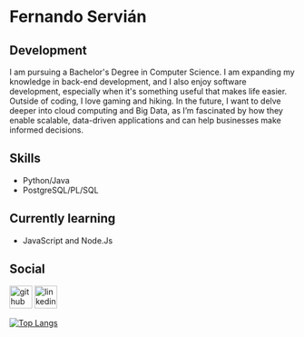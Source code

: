 # Fernando Servián
## Development
I am pursuing a Bachelor's Degree in Computer Science. I am expanding my knowledge in back-end development, and I also enjoy software development, especially when it's something useful that makes life easier. Outside of coding, I love gaming and hiking. 
In the future, I want to delve deeper into cloud computing and Big Data, as I’m fascinated by how they enable scalable, data-driven applications and can help businesses make informed decisions.

## Skills 
- Python/Java
- PostgreSQL/PL/SQL

## Currently learning
- JavaScript and Node.Js 

## Social
[<img src='https://cdn.jsdelivr.net/npm/simple-icons@3.0.1/icons/github.svg' alt='github' height='40'>](https://github.com/Naidess)  [<img src='https://cdn.jsdelivr.net/npm/simple-icons@3.0.1/icons/linkedin.svg' alt='linkedin' height='40'>](https://www.linkedin.com/in/fernando-servián-026292308/)  



[![Top Langs](https://github-readme-stats.vercel.app/api/top-langs/?username=Naidess)](https://github.com/anuraghazra/github-readme-stats)
